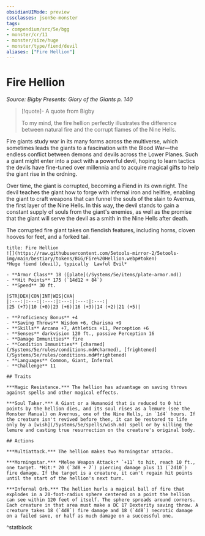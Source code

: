 ```yaml
---
obsidianUIMode: preview
cssclasses: json5e-monster
tags:
- compendium/src/5e/bgg
- monster/cr/11
- monster/size/huge
- monster/type/fiend/devil
aliases: ["Fire Hellion"]
---
```

# Fire Hellion
*Source: Bigby Presents: Glory of the Giants p. 140*  

> [!quote]- A quote from Bigby  
> 
> To my mind, the fire hellion perfectly illustrates the difference between natural fire and the corrupt flames of the Nine Hells.

Fire giants study war in its many forms across the multiverse, which sometimes leads the giants to a fascination with the Blood War—the endless conflict between demons and devils across the Lower Planes. Such a giant might enter into a pact with a powerful devil, hoping to learn tactics the devils have fine-tuned over millennia and to acquire magical gifts to help the giant rise in the ordning.

Over time, the giant is corrupted, becoming a Fiend in its own right. The devil teaches the giant how to forge with infernal iron and hellfire, enabling the giant to craft weapons that can funnel the souls of the slain to Avernus, the first layer of the Nine Hells. In this way, the devil stands to gain a constant supply of souls from the giant's enemies, as well as the promise that the giant will serve the devil as a smith in the Nine Hells after death.

The corrupted fire giant takes on fiendish features, including horns, cloven hooves for feet, and a forked tail.

```ad-statblock
title: Fire Hellion
![](https://raw.githubusercontent.com/5etools-mirror-2/5etools-img/main/bestiary/tokens/BGG/Fire%20Hellion.webp#token)
*Huge fiend (devil), typically  Lawful Evil*

- **Armor Class** 18 ([plate](/Systems/5e/items/plate-armor.md))
- **Hit Points** 175 (`14d12 + 84`)
- **Speed** 30 ft.

|STR|DEX|CON|INT|WIS|CHA|
|:---:|:---:|:---:|:---:|:---:|:---:|
|25 (+7)|10 (+0)|23 (+6)|16 (+3)|14 (+2)|21 (+5)|

- **Proficiency Bonus** +4
- **Saving Throws** Wisdom +6, Charisma +9
- **Skills** Arcana +7, Athletics +11, Perception +6
- **Senses** darkvision 120 ft., passive Perception 16
- **Damage Immunities** fire
- **Condition Immunities** [charmed](/Systems/5e/rules/conditions.md#charmed), [frightened](/Systems/5e/rules/conditions.md#frightened)
- **Languages** Common, Giant, Infernal
- **Challenge** 11

## Traits

***Magic Resistance.*** The hellion has advantage on saving throws against spells and other magical effects.

***Soul Taker.*** A Giant or a Humanoid that is reduced to 0 hit points by the hellion dies, and its soul rises as a lemure (see the Monster Manual) on Avernus, one of the Nine Hells, in `1d4` hours. If the creature isn't revived before then, it can be restored to life only by a [wish](/Systems/5e/spells/wish.md) spell or by killing the lemure and casting true resurrection on the creature's original body.

## Actions

***Multiattack.*** The hellion makes two Morningstar attacks.

***Morningstar.*** *Melee Weapon Attack:* `+11` to hit, reach 10 ft., one target. *Hit:* 20 (`3d8 + 7`) piercing damage plus 11 (`2d10`) fire damage. If the target is a creature, it can't regain hit points until the start of the hellion's next turn.

***Infernal Orb.*** The hellion hurls a magical ball of fire that explodes in a 20-foot-radius sphere centered on a point the hellion can see within 120 feet of itself. The sphere spreads around corners. Each creature in that area must make a DC 17 Dexterity saving throw. A creature takes 18 (`4d8`) fire damage and 18 (`4d8`) necrotic damage on a failed save, or half as much damage on a successful one.
```
^statblock